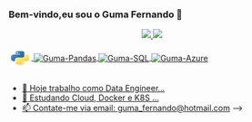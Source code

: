 ### Bem-vindo,eu sou o Guma Fernando 👋

<div align="center">
  <a href="https://github.com/gumafernando">
  <img height="180em" src="https://github-readme-stats.vercel.app/api?username=gumafernando&show_icons=true&theme=dracula&include_all_commits=true&count_private=true"/>
  <img height="180em" src="https://github-readme-stats.vercel.app/api/top-langs/?username=gumafernando&layout=compact&langs_count=7&theme=dracula"/>
</div>
<div style="display: inline_block"><br>
  <img align="center" alt="Guma-Python" height="30" width="40" src="https://raw.githubusercontent.com/devicons/devicon/master/icons/python/python-original.svg">
  <img align="center" alt="Guma-Pandas" height="50" width="60" src="https://cdn.jsdelivr.net/gh/devicons/devicon/icons/pandas/pandas-original-wordmark.svg">
  <img align="center" alt="Guma-SQL" height="50" width="60" src="https://cdn.jsdelivr.net/gh/devicons/devicon/icons/microsoftsqlserver/microsoftsqlserver-plain-wordmark.svg">
  <img align="center" alt="Guma-Azure" height="60" width="70" src="https://cdn.jsdelivr.net/gh/devicons/devicon/icons/azure/azure-original-wordmark.svg">
  
</div>
  
  ##

- 🔭 Hoje trabalho como Data Engineer...
- 🌱 Estudando Cloud, Docker e K8S ...
- 📫 Contate-me via email: guma_fernando@hotmail.com
-->
